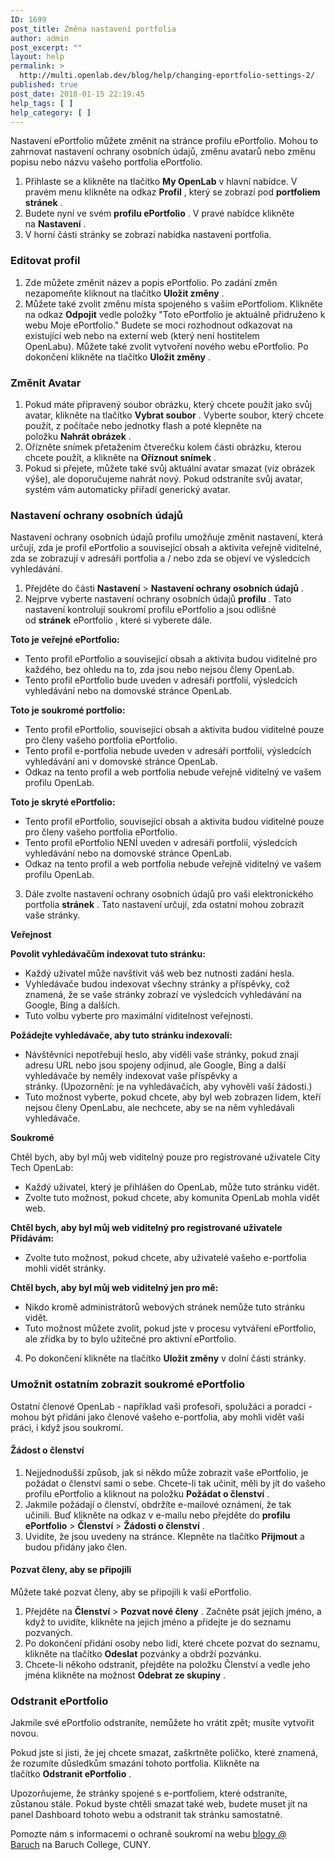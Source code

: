 ```yaml
---
ID: 1699
post_title: Změna nastavení portfolia
author: admin
post_excerpt: ""
layout: help
permalink: >
  http://multi.openlab.dev/blog/help/changing-eportfolio-settings-2/
published: true
post_date: 2018-01-15 22:19:45
help_tags: [ ]
help_category: [ ]
---
```

Nastavení ePortfolio můžete změnit na stránce profilu ePortfolio. Mohou to zahrnovat nastavení ochrany osobních údajů, změnu avatarů nebo změnu popisu nebo názvu vašeho portfolia ePortfolio.
<ol>
 	<li>Přihlaste se a klikněte na tlačítko <strong>My OpenLab</strong> v hlavní nabídce. V pravém menu klikněte na odkaz <strong>Profil</strong> , který se zobrazí pod <strong>portfoliem stránek</strong> .</li>
 	<li>Budete nyní ve svém <strong>profilu ePortfolio</strong> . V pravé nabídce klikněte na <strong>Nastavení</strong> .</li>
 	<li>V horní části stránky se zobrazí nabídka nastavení portfolia.</li>
</ol>
<h3><strong>Editovat profil</strong></h3>
<ol>
 	<li>Zde můžete změnit název a popis ePortfolio. Po zadání změn nezapomeňte kliknout na tlačítko <strong>Uložit změny</strong> .</li>
 	<li>Můžete také zvolit změnu místa spojeného s vaším ePortfoliom. Klikněte na odkaz <strong>Odpojit</strong> vedle položky "Toto ePortfolio je aktuálně přidruženo k webu Moje ePortfolio." Budete se moci rozhodnout odkazovat na existující web nebo na externí web (který není hostitelem OpenLabu). Můžete také zvolit vytvoření nového webu ePortfolio. Po dokončení klikněte na tlačítko <strong>Uložit změny</strong> .</li>
</ol>
<h3><strong>Změnit Avatar</strong></h3>
<ol>
 	<li>Pokud máte připravený soubor obrázku, který chcete použít jako svůj avatar, klikněte na tlačítko <strong>Vybrat soubor</strong> . Vyberte soubor, který chcete použít, z počítače nebo jednotky flash a poté klepněte na položku <strong>Nahrát obrázek</strong> .</li>
 	<li>Ořízněte snímek přetažením čtverečku kolem části obrázku, kterou chcete použít, a klikněte na <strong>Oříznout snímek</strong> .</li>
 	<li>Pokud si přejete, můžete také svůj aktuální avatar smazat (viz obrázek výše), ale doporučujeme nahrát nový. Pokud odstraníte svůj avatar, systém vám automaticky přiřadí generický avatar.</li>
</ol>
<h3><strong>Nastavení ochrany osobních údajů</strong></h3>
Nastavení ochrany osobních údajů profilu umožňuje změnit nastavení, která určují, zda je profil ePortfolio a související obsah a aktivita veřejně viditelné, zda se zobrazují v adresáři portfolia a / nebo zda se objeví ve výsledcích vyhledávání.
<ol>
 	<li>Přejděte do části <strong>Nastavení</strong> &gt; <strong>Nastavení ochrany osobních údajů</strong> .</li>
 	<li>Nejprve vyberte nastavení ochrany osobních údajů <strong>profilu</strong> . Tato nastavení kontrolují soukromí profilu ePortfolio a jsou odlišné od <strong>stránek</strong> ePortfolio , které si vyberete dále.</li>
</ol>
<strong>Toto je veřejné ePortfolio:</strong>
<ul>
 	<li>Tento profil ePortfolio a související obsah a aktivita budou viditelné pro každého, bez ohledu na to, zda jsou nebo nejsou členy OpenLab.</li>
 	<li>Tento profil ePortfolio bude uveden v adresáři portfolií, výsledcích vyhledávání nebo na domovské stránce OpenLab.</li>
</ul>
<strong>Toto je soukromé portfolio:</strong>
<ul>
 	<li>Tento profil ePortfolio, související obsah a aktivita budou viditelné pouze pro členy vašeho portfolia ePortfolio.</li>
 	<li>Tento profil e-portfolia nebude uveden v adresáři portfolií, výsledcích vyhledávání ani v domovské stránce OpenLab.</li>
 	<li>Odkaz na tento profil a web portfolia nebude veřejně viditelný ve vašem profilu OpenLab.</li>
</ul>
<strong>Toto je skryté ePortfolio:</strong>
<ul>
 	<li>Tento profil ePortfolio, související obsah a aktivita budou viditelné pouze pro členy vašeho portfolia ePortfolio.</li>
 	<li>Tento profil ePortfolio NENÍ uveden v adresáři portfolií, výsledcích vyhledávání nebo na domovské stránce OpenLab.</li>
 	<li>Odkaz na tento profil a web portfolia nebude veřejně viditelný ve vašem profilu OpenLab.</li>
</ul>
<ol start="3">
 	<li>Dále zvolte nastavení ochrany osobních údajů pro vaši elektronického portfolia <strong>stránek</strong> . Tato nastavení určují, zda ostatní mohou zobrazit vaše stránky.</li>
</ol>
<strong>Veřejnost</strong>

<strong>Povolit vyhledávačům indexovat tuto stránku:</strong>
<ul>
 	<li>Každý uživatel může navštívit váš web bez nutnosti zadání hesla.</li>
 	<li>Vyhledávače budou indexovat všechny stránky a příspěvky, což znamená, že se vaše stránky zobrazí ve výsledcích vyhledávání na Google, Bing a dalších.</li>
 	<li>Tuto volbu vyberte pro maximální viditelnost veřejnosti.</li>
</ul>
<strong>Požádejte vyhledávače, aby tuto stránku indexovali:</strong>
<ul>
 	<li>Návštěvníci nepotřebují heslo, aby viděli vaše stránky, pokud znají adresu URL nebo jsou spojeny odjinud, ale Google, Bing a další vyhledávače by neměly indexovat vaše příspěvky a stránky. (Upozornění: je na vyhledávačích, aby vyhověli vaší žádosti.)</li>
 	<li>Tuto možnost vyberte, pokud chcete, aby byl web zobrazen lidem, kteří nejsou členy OpenLabu, ale nechcete, aby se na něm vyhledávali vyhledávače.</li>
</ul>
<strong>Soukromé</strong>

Chtěl bych, aby byl můj web viditelný pouze pro registrované uživatele City Tech OpenLab:
<ul>
 	<li>Každý uživatel, který je přihlášen do OpenLab, může tuto stránku vidět.</li>
 	<li>Zvolte tuto možnost, pokud chcete, aby komunita OpenLab mohla vidět web.</li>
</ul>
<strong>Chtěl bych, aby byl můj web viditelný pro registrované uživatele Přidávám:</strong>
<ul>
 	<li>Zvolte tuto možnost, pokud chcete, aby uživatelé vašeho e-portfolia mohli vidět stránky.</li>
</ul>
<strong>Chtěl bych, aby byl můj web viditelný jen pro mě:</strong>
<ul>
 	<li>Nikdo kromě administrátorů webových stránek nemůže tuto stránku vidět.</li>
 	<li>Tuto možnost můžete zvolit, pokud jste v procesu vytváření ePortfolio, ale zřídka by to bylo užitečné pro aktivní ePortfolio.</li>
</ul>
<ol start="4">
 	<li>Po dokončení klikněte na tlačítko <strong>Uložit změny</strong> v dolní části stránky.</li>
</ol>
<h3><strong>Umožnit ostatním zobrazit soukromé ePortfolio</strong></h3>
Ostatní členové OpenLab - například vaši profesoři, spolužáci a poradci - mohou být přidáni jako členové vašeho e-portfolia, aby mohli vidět vaši práci, i když jsou soukromí.
<h4>Žádost o členství</h4>
<ol>
 	<li>Nejjednodušší způsob, jak si někdo může zobrazit vaše ePortfolio, je požádat o členství sami o sebe. Chcete-li tak učinit, měli by jít do vašeho profilu ePortfolio a kliknout na položku <strong>Požádat o členství</strong> .</li>
 	<li>Jakmile požádají o členství, obdržíte e-mailové oznámení, že tak učinili. Buď klikněte na odkaz v e-mailu nebo přejděte do <strong>profilu ePortfolio</strong> &gt; <strong>Členství</strong> &gt; <strong>Žádosti o </strong><strong>členství</strong> .</li>
 	<li>Uvidíte, že jsou uvedeny na stránce. Klepněte na tlačítko <strong>Přijmout</strong> a budou přidány jako člen.</li>
</ol>
<h4>Pozvat členy, aby se připojili</h4>
Můžete také pozvat členy, aby se připojili k vaší ePortfolio.
<ol>
 	<li>Přejděte na <strong>Členství</strong> &gt; <strong>Pozvat nové členy</strong> . Začněte psát jejich jméno, a když to uvidíte, klikněte na jejich jméno a přidejte je do seznamu pozvaných.</li>
 	<li>Po dokončení přidání osoby nebo lidí, které chcete pozvat do seznamu, klikněte na tlačítko <strong>Odeslat</strong> pozvánky a obdrží pozvánku.</li>
 	<li>Chcete-li někoho odstranit, přejděte na položku Členství a vedle jeho jména klikněte na možnost <strong>Odebrat ze skupiny</strong> .</li>
</ol>
<h3><strong>Odstranit ePortfolio</strong></h3>
Jakmile své ePortfolio odstraníte, nemůžete ho vrátit zpět; musíte vytvořit novou.

Pokud jste si jisti, že jej chcete smazat, zaškrtněte políčko, které znamená, že rozumíte důsledkům smazání tohoto portfolia. Klikněte na tlačítko <strong>Odstranit ePortfolio</strong> .

Upozorňujeme, že stránky spojené s e-portfoliem, které odstraníte, zůstanou stále. Pokud byste chtěli smazat také web, budete muset jít na panel Dashboard tohoto webu a odstranit tak stránku samostatně.

Pomozte nám s informacemi o ochraně soukromí na webu <a href="http://blsciblogs.baruch.cuny.edu/">blogy @ Baruch</a> na Baruch College, CUNY.
